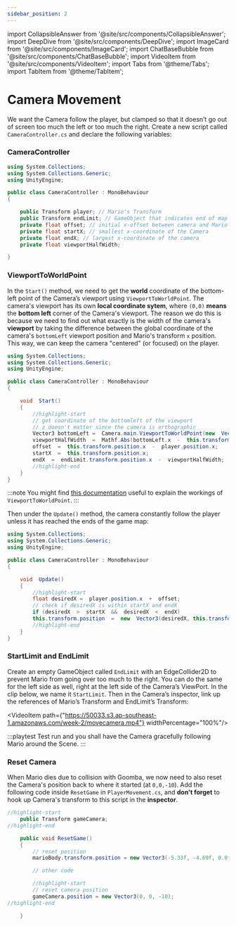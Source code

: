 ```yaml
---
sidebar_position: 2
---
```


import CollapsibleAnswer from '@site/src/components/CollapsibleAnswer';
import DeepDive from '@site/src/components/DeepDive';
import ImageCard from '@site/src/components/ImageCard';
import ChatBaseBubble from '@site/src/components/ChatBaseBubble';
import VideoItem from '@site/src/components/VideoItem';
import Tabs from '@theme/Tabs';
import TabItem from '@theme/TabItem';

# Camera Movement

We want the Camera follow the player, but clamped so that it doesn’t go out of screen too much the left or too much the right. Create a new script called `CameraController.cs` and declare the following variables:

### CameraController

```cs title="CameraController.cs"
using System.Collections;
using System.Collections.Generic;
using UnityEngine;

public class CameraController : MonoBehaviour
{

    public Transform player; // Mario's Transform
    public Transform endLimit; // GameObject that indicates end of map
    private float offset; // initial x-offset between camera and Mario
    private float startX; // smallest x-coordinate of the Camera
    private float endX; // largest x-coordinate of the camera
    private float viewportHalfWidth;

}

```

### ViewportToWorldPoint

In the `Start()` method, we need to get the **world** coordinate of the bottom-left point of the Camera’s viewport using `ViewportToWorldPoint`. The camera's viewport has its own **local coordinate sytem**, where `(0,0)` **means** the **bottom left** corner of the Camera's viewport. The reason we do this is because we need to find out what exactly is the width of the camera's **viewport** by taking the difference between the global coordinate of the camera's `bottomLeft` viewport position and Mario's transform `x` position. This way, we can keep the camera "centered" (or focused) on the player.

```cs title="CameraController.cs"
using System.Collections;
using System.Collections.Generic;
using UnityEngine;

public class CameraController : MonoBehaviour
{

    void  Start()
    {
        //highlight-start
        // get coordinate of the bottomleft of the viewport
        // z doesn't matter since the camera is orthographic
        Vector3 bottomLeft =  Camera.main.ViewportToWorldPoint(new  Vector3(0, 0, 0)); // the z-component is the distance of the resulting plane from the camera 
        viewportHalfWidth  =  Mathf.Abs(bottomLeft.x  -  this.transform.position.x);
        offset  =  this.transform.position.x  -  player.position.x;
        startX  =  this.transform.position.x;
        endX  =  endLimit.transform.position.x  -  viewportHalfWidth;
        //highlight-end
    }
}

```

:::note 
You might find [this documentation](https://docs.unity3d.com/ScriptReference/Camera.ViewportToWorldPoint.html) useful to explain the workings of `ViewportToWorldPoint`. 
:::

Then under the `Update()` method, the camera constantly follow the player unless it has reached the ends of the game map:

```cs title="CameraController.cs"
using System.Collections;
using System.Collections.Generic;
using UnityEngine;

public class CameraController : MonoBehaviour
{

    void  Update()
    {
        //highlight-start
        float desiredX =  player.position.x  +  offset;
        // check if desiredX is within startX and endX
        if (desiredX  >  startX  &&  desiredX  <  endX)
        this.transform.position  =  new  Vector3(desiredX, this.transform.position.y, this.transform.position.z);
        //highlight-end
    }
}
```

### StartLimit and EndLimit

Create an empty GameObject called `EndLimit` with an EdgeCollider2D to prevent Mario from going over too much to the right. You can do the same for the left side as well, right at the left side of the Camera’s ViewPort. In the clip below, we name it `StartLimit`. Then in the Camera’s inspector, link up the references of Mario’s Transform and EndLimit’s Transform:

<VideoItem path={"https://50033.s3.ap-southeast-1.amazonaws.com/week-2/movecamera.mp4"} widthPercentage="100%"/>

:::playtest
Test run and you shall have the Camera gracefully following Mario around the Scene.
:::

### Reset Camera

When Mario dies due to collision with Goomba, we now need to also reset the Camera's position back to where it started (at `0,0,-10`). Add the following code inside `ResetGame` in `PlayerMovement.cs`, and **don't forget** to hook up Camera's transform to this script in the **inspector**.

```cs title="PlayerMovement.cs"
//highlight-start
    public Transform gameCamera;
//highlight-end

    public void ResetGame()
    {
        // reset position
        marioBody.transform.position = new Vector3(-5.33f, -4.69f, 0.0f);

        // other code

        //highlight-start
        // reset camera position
        gameCamera.position = new Vector3(0, 0, -10);
//highlight-end

    }

```
